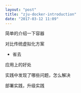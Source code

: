```yaml
---
layout: "post"
title: "zju-docker-introduction"
date: "2017-03-12 11:09"
---
```


简单的介绍一下容器

对比传统虚拟化方案
* 省去

应用上的好处

实践中发现了哪些问题，怎么解决

部署实践，升级实践
